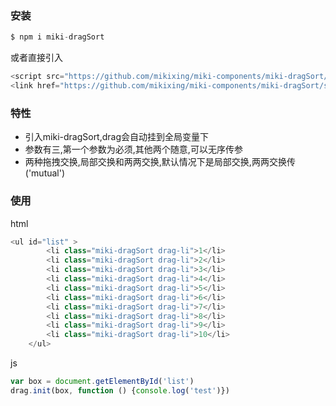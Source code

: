 ### 安装

```javascript
$ npm i miki-dragSort
```

或者直接引入

```javascript
<script src="https://github.com/mikixing/miki-components/miki-dragSort/index.js"></script>
<link href="https://github.com/mikixing/miki-components/miki-dragSort/style.css"/>
```

### 特性

* 引入miki-dragSort,drag会自动挂到全局变量下
* 参数有三,第一个参数为必须,其他两个随意,可以无序传参
* 两种拖拽交换,局部交换和两两交换,默认情况下是局部交换,两两交换传('mutual')

### 使用

html

```javascript
<ul id="list" >
		<li class="miki-dragSort drag-li">1</li>
		<li class="miki-dragSort drag-li">2</li>
		<li class="miki-dragSort drag-li">3</li>
		<li class="miki-dragSort drag-li">4</li>
		<li class="miki-dragSort drag-li">5</li>
		<li class="miki-dragSort drag-li">6</li>
		<li class="miki-dragSort drag-li">7</li>
		<li class="miki-dragSort drag-li">8</li>
		<li class="miki-dragSort drag-li">9</li>
		<li class="miki-dragSort drag-li">10</li>
	</ul>
```

js

```javascript
var box = document.getElementById('list')
drag.init(box, function () {console.log('test')})
```

